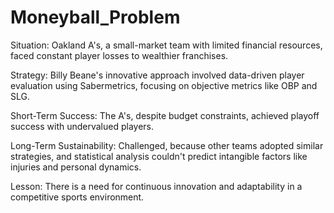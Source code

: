 # Moneyball_Problem

Situation: Oakland A's, a small-market team with limited financial resources, faced constant player losses to wealthier franchises.

Strategy: Billy Beane's innovative approach involved data-driven player evaluation using Sabermetrics, focusing on objective metrics like OBP and SLG.

Short-Term Success: The A's, despite budget constraints, achieved playoff success with undervalued players.

Long-Term Sustainability: Challenged, because other teams adopted similar strategies, and statistical analysis couldn't predict intangible factors like injuries and personal dynamics.

Lesson: There is a need for continuous innovation and adaptability in a competitive sports environment.


